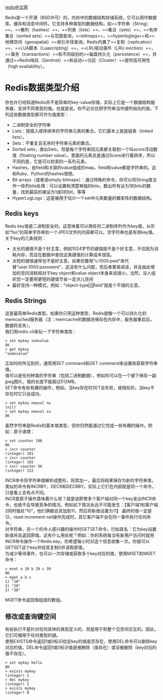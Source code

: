 [redis中文网](http://www.redis.cn/)  

Redis是一个开源（BSD许可）的，内存中的数据结构存储系统，它可以用作数据库、缓存和消息中间件。它支持多种类型的数据结构，如==字符串（String）==、==散列（hashes）==、==列表（lists）==、==集合（sets）==、==有序集合（sorted sets）==与范围查询，==bitmaps==，==hyperloglogs==和==地理空间（geospatial）==索引半径查询。Redis内置了==复制（replication）==，==LUA脚本（Luascripting）==，==LRU驱动事件（LRU eviction）==，==事务（transactions）==和不同级别的==磁盘持久化（persistence）==，并通过==Redis哨兵（Sentinel）==和自动==分区（Cluster）==提供高可用性（high availability）。  

# Redis数据类型介绍
你也许已经知道Redis并不是简单的key-value存储，实际上它是一个数据结构服务器，支持不同类型的值。也就是说，你不必仅仅把字符串当作键所指向的值。下列这些数据类型都可作为值类型：  
- 二进制安全的字符串
- Lists：按插入顺序排序的字符串元素的集合。它们基本上就是链表（linked lists）。
- Sets：不重复且无序的字符串元素的集合。
- Sorted sets，类似Sets，但是每个字符串回元素都关联到一个叫score浮动数值（floating number value）。里面的元素总是通过Score进行着排序，所以不同的是，它是可以检索的一系列元素。
- Hashes，由field和关联的value组成的map。field和value都是字符串的。这和Ruby、Python的hashes很想。
- Bit arrays（或者说simply bitmaps）：通过特殊的命令，你可以将String值当作一些列bits处理：可以设置和清楚单独的bits，数出所有设为1的bits的数量，找到最前的被设为1或0的bit，等等
- HyperLogLogs：这是被用于估计一个set中元素数量的概率性的数据结构。

## Redis keys
Redis key值是二进制安全的，这意味着可以用任何二进制序列作为key值，从形如“foo”的简单字符串到一个JPEG文件的内容都可以。空字符串也是有效key值。  
关于key的几条规则：  
- 太长的键值不是个好主意，例如1024字节的键值就不是个好主意，不仅因为消耗内存，而且在数据中查找这类键值的计算成本很高。
- 太短的键值通常也不是好主意，如果你要用“u:1000:pwd”来代替“user:1000:password”，这没有什么问题，但后者更易阅读，并且由此增加的空间消耗相对于key object和value object本身来说很小。当然，没人组织您一定要用更短的键值节省一定点儿空间
- 最好坚持一种模式。例如：“object-type:id:field”就是个不错的主意。

## Redis Strings
这是最简单Redis类型。如果你只用这种类型，Redis就像一个可以持久化的memcached服务器（注：memcache的数据进保存在内存中，服务器重启后，数据将丢失）。  
我们用redis-cli来玩一下字符串类型：  
```
> set mykey somvalue
OK
> get mykey
"somevalue"
```
正如吗你所见到的，通常用SET command和GET command来设置和获取字符串值。  
值可以是任何种类的字符串（包括二进制数据），例如你可以在一个键下保存一副jpeg图片。值的长度不能超过512MB。  
SET命令有些有趣的操作，例如，当key存在时SET会失败，或相反的，当key不存在时它只会成功。  
```
> set mykey newval nx
(nil)
> set mykey newval xx
OK
```
虽然字符串是Redis的基本值类型，但你仍然能通过它完成一些有趣的操作。例如：原子递增：  
```
> set counter 100
OK
> incr counter
(integer) 101
> incr counter
(integer) 102
> incr counter 50
(integer) 152
```
INCR命令将字符串值解析成整形，将其加一，最后将结果保存为新的字符串值，类似的命令有INCRBY，DECR和DECRBY。实际上它们在内部就是同一个命令，只是看上去有点不同。  
INCR是原子操作意味着什么呢？就是说即使多个客户端对同一个key发出INCR命令，也绝不会导致竞争的情况。例如如下情况永远不可能发生：【客户端1和客户端2同时独处“10”，他们俩都会其加到11，然后将新值设置为11】.最终的值一定是12，read-increment-set操作完成时，其它客户端不会在同一事件执行任何命令。  
对字符串，另一个的令人感兴趣的操作时GETSET命令，行如其名：它为key设置新值并且返回原值。这有什么用处呢？例如：你的系统每当有新用户访问时就用INCR命令操作一个Redis key。你希望每小时对这个信息收集一次。你就可以GETSET这个key并给其复制0并读取原值。  
为减少等待事件，也可以一次存储或获取多个key对应的值，使用MSET和MGET命令：  
```
> mset a 10 b 20 c 30
OK
> mget a b c 
1) "10"
2) "20"
3) "30"
```
MGET命令返回值组成的数组。  
## 修改或查询键空间
有些执行不是针对任何具体的类型定义的，而是用于和整个见空间交互的。因此，它们可被用于任何类型的键。  
使用EXISTS命令返回1或0标识给定key的值是否存在，使用DEL命令可以删除key对应的值，DEL命令返回1或0标识值是被删除（值存在）或没被删除（key对应的值不存在）。  
```
> set mykey hello
OK
> exists mykey
(integer) 1
> del mykey
(integer) 1
> exists mykey
(integer) 0
```
